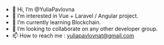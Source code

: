 - 👋 Hi, I’m @YuliaPavlovna
- 👀 I’m interested in Vue + Laravel / Angular project.
- 🌱 I’m currently learning Blockchain.
- 💞️ I’m looking to collaborate on any other developer group.
- 📫 How to reach me : yuliapavlovnat@gmail.com

<!---
YuliaPavlovna/YuliaPavlovna is a ✨ special ✨ repository because its `README.md` (this file) appears on your GitHub profile.
You can click the Preview link to take a look at your changes.
--->
